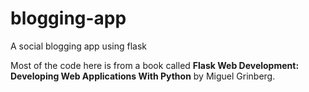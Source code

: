 # blogging-app
A social blogging app using flask

Most of the code here is from a book called **Flask Web Development: Developing Web Applications With Python** by Miguel Grinberg.
